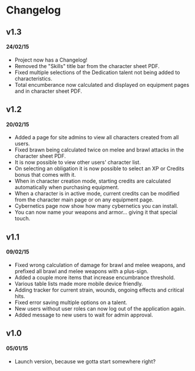 # Changelog

## v1.3
#### 24/02/15
* Project now has a Changelog!
* Removed the "Skills" title bar from the character sheet PDF.
* Fixed multiple selections of the Dedication talent not being added to characteristics.
* Total encumberance now calculated and displayed on equipment pages and in character sheet PDF.

## v1.2
#### 20/02/15
* Added a page for site admins to view all characters created from all users.
* Fixed brawn being calculated twice on melee and brawl attacks in the character sheet PDF.
* It is now possible to view other users' character list.
* On selecting an obligation it is now possible to select an XP or Credits bonus that comes with it.
* When in character creation mode, starting credits are calculated automatically when purchasing equipment.
* When a character is in active mode, current credits can be modified from the character main page or on any equipment page.
* Cybernetics page now show how many cybernetics you can install.
* You can now name your weapons and armor... giving it that special touch.

## v1.1
#### 09/02/15
* Fixed wrong calculation of damage for brawl and melee weapons, and prefixed all brawl and melee weapons with a plus-sign.
* Added a couple more items that increase encumbrance threshold.
* Various table lists made more mobile device friendly.
* Adding tracker for current strain, wounds, ongoing effects and critical hits.
* Fixed error saving multiple options on a talent.
* New users without user roles can now log out of the application again.
* Added message to new users to wait for admin approval.

## v1.0
#### 05/01/15
* Launch version, because we gotta start somewhere right?
